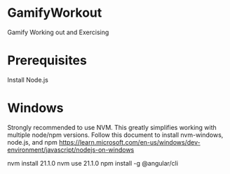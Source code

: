 # GamifyWorkout
Gamify Working out and Exercising

# Prerequisites
Install Node.js
# Windows
Strongly recommended to use NVM. This greatly simplifies working with multiple node/npm versions.
Follow this document to install nvm-windows, node.js, and npm
https://learn.microsoft.com/en-us/windows/dev-environment/javascript/nodejs-on-windows

nvm install 21.1.0
nvm use 21.1.0
npm install -g @angular/cli

